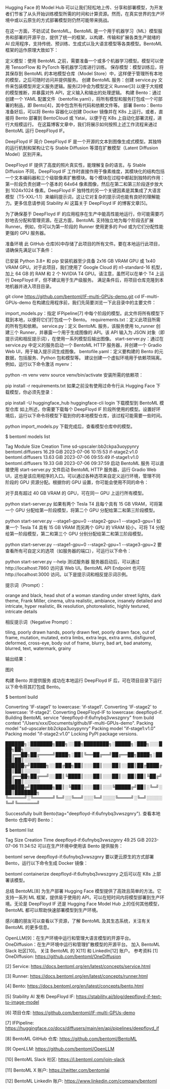 Hugging Face 的 Model Hub 可以让我们轻松地上传、分享和部署模型，为开发者们节省了从头开始训练模型所需的时间和计算资源。然而，在真实世界的生产环境中或以云原生的方式部署模型则仍然可能带来挑战。

在这一方面，不妨试试 BentoML。BentoML 是一个用于机器学习（ML）模型服务和部署的开源平台，提供了统一的框架，以构建、传输和扩展各类生产就绪的 AI 应用程序，支持传统、预训练、生成式以及大语言模型等各类模型。BentoML 框架的运作原理大致如下：

定义模型：使用 BentoML 之前，需要准备一个或多个机器学习模型。模型可以使用 TensorFlow 和 PyTorch 等机器学习库进行训练。
保存模型：模型训练后，将其保存到 BentoML 的本地模型仓库（Model Store）中，这样便于管理所有本地的模型，之后可随时访问并提供服务。
创建 BentoML 服务：创建 service.py 文件来包装模型并定义服务逻辑。服务[2]中会为模型定义 Runner[3] 以便于大规模的模型推断，并暴露对外 API，定义输入和输出的处理逻辑。
构建 Bento：通过创建一个 YAML 配置文件（bentofile.yaml），将所有模型和服务打包成一个可部署的制品，即 Bento[4]，其中包含所有代码和依赖文件等。
部署 Bento：Bento 准备好后，可以将 Bento 容器化以创建 Docker 镜像并在 K8s 上运行。或者，直接将 Bento 部署到 BentoCloud 或 Yatai，以便于在 K8s 上自动化部署流程，进行大规模运行。
在这篇博客文章中，我们将展示如何按照上述工作流程来通过 BentoML 运行 DeepFloyd IF。

DeepFloyd IF 简介
DeepFloyd IF 是一个开源的文本到图像生成式模型。其独特的运行机制和架构让它与 Stable Diffusion 等潜在扩散模型（Latent Diffusion Model）区别开来。

DeepFloyd IF 提供了高度的照片真实性，能理解复杂的语言。与 Stable Diffusion 不同，DeepFloyd IF 工作时直接作用于像素维度，其模块化的结构包括一个文本编码器和三个级联像素扩散模块。每个模块在过程中都起到独特的作用：第一阶段负责创建一个基本的 64x64 像素图像，然后在第二和第三阶段逐步放大到 1024x1024 像素。DeepFloyd IF 独特性的另一个关键因素是其集成了大语言模型（T5-XXL-1.1）来编码提示词，这让它对复杂的提示词也能有良好的理解能力。更多信息请参阅 Stability AI 这篇关于 DeepFloyd IF 的博客文章[5]。

为了确保基于 DeepFloyd IF 的应用程序在生产中能高性能地运行，你可能需要巧妙地去分配和管理资源。在这方面，BentoML 支持独立地为每个阶段去扩展 Runner。例如，你可以为第一阶段的 Runner 使用更多的 Pod 或为它们分配性能更强的 GPU 服务器。

准备环境
此 GitHub 仓库[6]中存储了此项目的所有文件。要在本地运行此项目，请确保先满足以下条件：

已安装 Python 3.8+ 和 pip
安装机器至少具备 2x16 GB VRAM GPU 或 1x40 VRAM GPU。对于此项目，我们使用了 Google Cloud 的 n1-standard-16 机型，加上 64 GB 的 RAM 和 2 个 NVIDIA T4 GPU。请注意，虽然可以在单个 T4 上运行 DeepFloyd IF，但不建议用于生产级服务。
满足条件后，将项目仓库克隆到本地机器并进入项目目录。

git clone https://github.com/bentoml/IF-multi-GPUs-demo.git
cd IF-multi-GPUs-demo
在构建应用程序前，我们先简要浏览一下此目录中的主要文件：

import_models.py：指定 IFPipeline[7] 中每个阶段的模型。此文件将所有模型下载到本地，以便将它们打包成一个 Bento。
requirements.txt：定义此项目所需的所有包和依赖。
service.py：定义 BentoML 服务，该服务使用 to_runner 创建三个 Runner，并暴露一个用于生成图像的 API。该 API 输入为 JSON 对象（即提示词和相反提示词），在使用一系列模型后输出图像。
start-server.py：通过在 service.py 中定义的服务启动一个 BentoML HTTP 服务器，并创建一个 Gradio Web UI，用于输入提示词生成图像。
bentofile.yaml：定义要构建的 Bento 的元数据，包括服务、Python 包和模型等。
建议创建一个虚拟环境用于依赖项隔离。例如，运行以下命令激活 myenv：

python -m venv venv
source venv/bin/activate
安装所需的依赖项：

pip install -r requirements.txt
如果之前没有使用过命令行从 Hugging Face 下载模型，你必须先登录：

pip install -U huggingface_hub
huggingface-cli login
下载模型到 BentoML 模型仓库
如上所述，你需要下载每个 DeepFloyd IF 阶段所使用的模型。设置好环境后，运行以下命令将模型下载到你的本地模型仓库，该过程可能需要一些时间。

python import_models.py
下载完成后，查看模型仓库中的模型。

$ bentoml models list

Tag                                                                 Module                Size       Creation Time
sd-upscaler:bb2ckpa3uoypynry                                        bentoml.diffusers     16.29 GiB  2023-07-06 10:15:53
if-stage2:v1.0                                                      bentoml.diffusers     13.63 GiB  2023-07-06 09:55:49
if-stage1:v1.0                                                      bentoml.diffusers     19.33 GiB  2023-07-06 09:37:59
启动 BentoML 服务
可以直接使用 start-server.py 文件启动 BentoML HTTP 服务器，运行 Gradio Web UI，这也是该应用程序的入口。可以通过各种选项来自定义运行环境，管理不同阶段的 GPU 资源分配。根据你的 GPU 设置，你可能会使用不同的命令：

对于具有超过 40 GB VRAM 的 GPU，可在同一 GPU 上运行所有模型。

python start-server.py
如果有两个 Tesla T4 且每个具有 15 GB VRAM，可将第一个 GPU 分配给第一阶段模型，将第二个 GPU 分配给第二和第三阶段模型。

python start-server.py --stage1-gpu=0 --stage2-gpu=1 --stage3-gpu=1
如果一个 Tesla T4 具有 15 GB VRAM 而另两个 GPU 的 VRAM 较小，可将 T4 分配给第一阶段模型，第二和第三个 GPU 分别分配给第二和第三阶段模型。

python start-server.py --stage1-gpu=0 --stage2-gpu=1 --stage3-gpu=2
要查看所有可自定义的选项（如服务器的端口），可运行以下命令：

python start-server.py --help
测试服务器
服务器启动后，可以通过 http://localhost:7860 访问该 Web UI。BentoML API Endpoint 也可在 http://localhost:3000 访问。以下是提示词和相反提示词示例。

提示词（Prompt）：

orange and black, head shot of a woman standing under street lights, dark theme, Frank Miller, cinema, ultra realistic, ambiance, insanely detailed and intricate, hyper realistic, 8k resolution, photorealistic, highly textured, intricate details

相反提示词（Negative Prompt）：

tiling, poorly drawn hands, poorly drawn feet, poorly drawn face, out of frame, mutation, mutated, extra limbs, extra legs, extra arms, disfigured, deformed, cross-eye, body out of frame, blurry, bad art, bad anatomy, blurred, text, watermark, grainy

输出结果：

图片

构建 Bento 并提供服务
成功在本地运行 DeepFloyd IF 后，可在项目目录下运行以下命令将其打包成 Bento。

$ bentoml build

Converting 'IF-stage1' to lowercase: 'if-stage1'.
Converting 'IF-stage2' to lowercase: 'if-stage2'.
Converting DeepFloyd-IF to lowercase: deepfloyd-if.
Building BentoML service "deepfloyd-if:6ufnybq3vwszgnry" from build context "/Users/xxx/Documents/github/IF-multi-GPUs-demo".
Packing model "sd-upscaler:bb2ckpa3uoypynry"
Packing model "if-stage1:v1.0"
Packing model "if-stage2:v1.0"
Locking PyPI package versions.

██████╗░███████╗███╗░░██╗████████╗░█████╗░███╗░░░███╗██╗░░░░░
██╔══██╗██╔════╝████╗░██║╚══██╔══╝██╔══██╗████╗░████║██║░░░░░
██████╦╝█████╗░░██╔██╗██║░░░██║░░░██║░░██║██╔████╔██║██║░░░░░
██╔══██╗██╔══╝░░██║╚████║░░░██║░░░██║░░██║██║╚██╔╝██║██║░░░░░
██████╦╝███████╗██║░╚███║░░░██║░░░╚█████╔╝██║░╚═╝░██║███████╗
╚═════╝░╚══════╝╚═╝░░╚══╝░░░╚═╝░░░░╚════╝░╚═╝░░░░░╚═╝╚══════╝

Successfully built Bento(tag="deepfloyd-if:6ufnybq3vwszgnry").
查看本地 Bento 仓库中的 Bento：

$ bentoml list

Tag                               Size       Creation Time
deepfloyd-if:6ufnybq3vwszgnry     49.25 GiB  2023-07-06 11:34:52
可以在生产环境中使用该 Bento 提供服务：

bentoml serve deepfloyd-if:6ufnybq3vwszgnry
要以更云原生的方式部署 Bento，运行以下命令生成 Docker 镜像：

bentoml containerize deepfloyd-if:6ufnybq3vwszgnry
之后可以在 K8s 上部署该模型。

总结
BentoML[8] 为生产部署 Hugging Face 模型提供了高效且简单的方法。它支持一系列 ML 框架，提供易于使用的 API，可以在短时间内将模型部署到生产环境。无论是 DeepFloyd IF 还是 Hugging Face Model Hub 上的任何其他模型，BentoML 都可以帮助快速部署模型到生产环境。

感兴趣的朋友可以查看以下资源，了解 BentoML 及其生态系统，关注有关 BentoML 的更多信息。

OpenLLM[9]：在生产环境中运行和管理大语言模型的开源平台。
OneDiffusion：在生产环境中运行和管理扩散模型的开源平台。
加入 BentoML Slack 社区[10]。
关注 BentoML 的 X[11] 和 LinkedIn[12] 账户。
参考资料
[1]
OneDiffusion: https://github.com/bentoml/OneDiffusion

[2]
Service: https://docs.bentoml.org/en/latest/concepts/service.html

[3]
Runner: https://docs.bentoml.org/en/latest/concepts/runner.html

[4]
Bento: https://docs.bentoml.org/en/latest/concepts/bento.html

[5]
Stability AI 发布 DeepFloyd IF: https://stability.ai/blog/deepfloyd-if-text-to-image-model

[6]
项目仓库: https://github.com/bentoml/IF-multi-GPUs-demo

[7]
IFPipeline: https://huggingface.co/docs/diffusers/main/en/api/pipelines/deepfloyd_if

[8]
BentoML GitHub 仓库: https://github.com/bentoml/BentoML

[9]
OpenLLM: https://github.com/bentoml/OpenLLM

[10]
BentoML Slack 社区: https://l.bentoml.com/join-slack

[11]
BentoML X 账户: https://twitter.com/bentomlai

[12]
BentoML LinkedIn 账户: https://www.linkedin.com/company/bentoml

